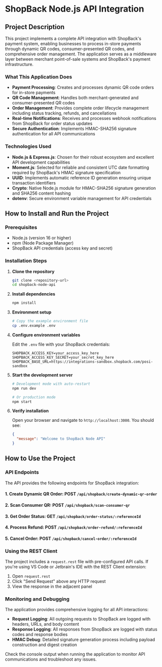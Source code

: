 # ShopBack Node.js API Integration

## Project Description

This project implements a complete API integration with ShopBack's payment system, enabling businesses to process in-store payments through dynamic QR codes, consumer-presented QR codes, and comprehensive order management. The application serves as a middleware layer between merchant point-of-sale systems and ShopBack's payment infrastructure.

### What This Application Does

- **Payment Processing**: Creates and processes dynamic QR code orders for in-store payments
- **QR Code Management**: Handles both merchant-generated and consumer-presented QR codes
- **Order Management**: Provides complete order lifecycle management including status tracking, refunds, and cancellations
- **Real-time Notifications**: Receives and processes webhook notifications from ShopBack for order status updates
- **Secure Authentication**: Implements HMAC-SHA256 signature authentication for all API communications

### Technologies Used

- **Node.js & Express.js**: Chosen for their robust ecosystem and excellent API development capabilities
- **Moment.js**: Selected for reliable and consistent UTC date formatting required by ShopBack's HMAC signature specification
- **UUID**: Implements automatic reference ID generation ensuring unique transaction identifiers
- **Crypto**: Native Node.js module for HMAC-SHA256 signature generation and SHA256 content hashing
- **dotenv**: Secure environment variable management for API credentials

## How to Install and Run the Project

### Prerequisites

- Node.js (version 16 or higher)
- npm (Node Package Manager)
- ShopBack API credentials (access key and secret)

### Installation Steps

1. **Clone the repository**
   ```bash
   git clone <repository-url>
   cd shopback-node-api
   ```

2. **Install dependencies**
   ```bash
   npm install
   ```

3. **Environment setup**
   ```bash
   # Copy the example environment file
   cp .env.example .env
   ```

4. **Configure environment variables**
   
   Edit the `.env` file with your ShopBack credentials:
   ```env
   SHOPBACK_ACCESS_KEY=your_access_key_here
   SHOPBACK_ACCESS_KEY_SECRET=your_secret_key_here
   SHOPBACK_BASE_URL=https://integrations-sandbox.shopback.com/posi-sandbox
   ```

5. **Start the development server**
   ```bash
   # Development mode with auto-restart
   npm run dev
   
   # Or production mode
   npm start
   ```

6. **Verify installation**
   
   Open your browser and navigate to `http://localhost:3000`. You should see:
   ```json
   {
     "message": "Welcome to ShopBack Node API"
   }
   ```

## How to Use the Project

### API Endpoints

The API provides the following endpoints for ShopBack integration:

#### 1. Create Dynamic QR Order: **POST** `/api/shopback/create-dynamic-qr-order`
#### 2. Scan Consumer QR: **POST** `/api/shopback/scan-consumer-qr`
#### 3. Get Order Status: **GET** `/api/shopback/order-status/:referenceId`
#### 4. Process Refund: **POST** `/api/shopback/order-refund/:referenceId`
#### 5. Cancel Order: **POST** `/api/shopback/cancel-order/:referenceId`

### Using the REST Client

The project includes a `request.rest` file with pre-configured API calls. If you're using VS Code or Jetbrain's IDE with the REST Client extension:

1. Open `request.rest`
2. Click "Send Request" above any HTTP request
3. View the response in the adjacent panel

### Monitoring and Debugging

The application provides comprehensive logging for all API interactions:

- **Request Logging**: All outgoing requests to ShopBack are logged with headers, URLs, and body content
- **Response Logging**: All responses from ShopBack are logged with status codes and response bodies
- **HMAC Debug**: Detailed signature generation process including payload construction and digest creation

Check the console output when running the application to monitor API communications and troubleshoot any issues.